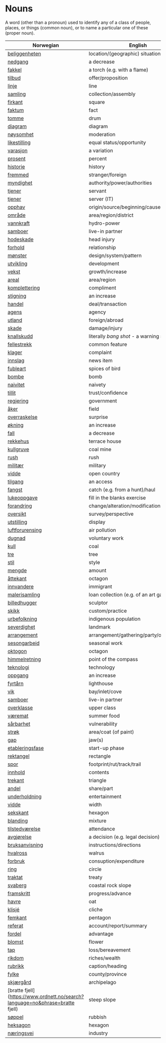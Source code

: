 # Nouns

A word (other than a pronoun) used to identify any of a class of people, places, or things (common noun), or to name a particular one of these (proper noun).

| Norwegian | English | Gender |
| --- | --- | --- |
| [beliggenheten](https://www.ordnett.no/search?language=no&phrase=beliggenheten) | location/(geographic) situation | m/f |
| [nedgang](https://www.ordnett.no/search?language=no&phrase=nedgang) | a decrease | m |
| [fakkel](https://www.ordnett.no/search?language=no&phrase=fakkel) | a torch (e.g. with a flame) | m |
| [tilbud](https://www.ordnett.no/search?language=no&phrase=tilbud) | offer/proposition | i |
| [linje](https://www.ordnett.no/search?language=no&phrase=linje) | line | m |
| [samling](https://www.ordnett.no/search?language=no&phrase=samling) | collection/assembly | m |
| [firkant](https://www.ordnett.no/search?language=no&phrase=firkant) | square | m |
| [faktum](https://www.ordnett.no/search?language=no&phrase=faktum) | fact | i |
| [tomme](https://www.ordnett.no/search?language=no&phrase=tomme) | drum | m |
| [diagram](https://www.ordnett.no/search?language=no&phrase=diagram) | diagram | i |
| [nøysomhet](https://www.ordnett.no/search?language=no&phrase=nøysomhet) | moderation | m |
| [likestilling](https://www.ordnett.no/search?language=no&phrase=likestilling) | equal status/opportunity | m |
| [varasjon](https://www.ordnett.no/search?language=no&phrase=varasjon) | a variation | m |
| [prosent](https://www.ordnett.no/search?language=no&phrase=prosent) | percent | m |
| [historie](https://www.ordnett.no/search?language=no&phrase=historie) | history | m/f |
| [fremmed](https://www.ordnett.no/search?language=no&phrase=fremmed) | stranger/foreign | m |
| [myndighet](https://www.ordnett.no/search?language=no&phrase=myndighet) | authority/power/authorities | m |
| [tjener](https://www.ordnett.no/search?language=no&phrase=tjener) | servant | m |
| [tjener](https://www.ordnett.no/search?language=no&phrase=tjener) | server (IT) | m |
| [opphav](https://www.ordnett.no/search?language=no&phrase=opphav) | origin/source/beginning/cause | i |
| [område](https://www.ordnett.no/search?language=no&phrase=område) | area/region/district | i |
| [vannkraft](https://www.ordnett.no/search?language=no&phrase=vannkraft) | hydro-power | m |
| [samboer](https://www.ordnett.no/search?language=no&phrase=samboer) | live-in partner | m |
| [hodeskade](https://www.ordnett.no/search?language=no&phrase=hodeskade) | head injury | m |
| [forhold](https://www.ordnett.no/search?language=no&phrase=forhold) | relationship | i |
| [mønster](https://www.ordnett.no/search?language=no&phrase=mønster) | design/system/pattern | i |
| [utvikling](https://www.ordnett.no/search?language=no&phrase=utvikling) | development | m |
| [vekst](https://www.ordnett.no/search?language=no&phrase=vekst) | growth/increase | m |
| [areal](https://www.ordnett.no/search?language=no&phrase=areal) | area/region | i |
| [komplettering](https://www.ordnett.no/search?language=no&phrase=komplettering) | compliment | m |
| [stigning](https://www.ordnett.no/search?language=no&phrase=stigning) | an increase | m |
| [handel](https://www.ordnett.no/search?language=no&phrase=handel) | deal/transaction | m |
| [agens](https://www.ordnett.no/search?language=no&phrase=agens) | agency | m |
| [utland](https://www.ordnett.no/search?language=no&phrase=utland) | foreign/abroad | m |
| [skade](https://www.ordnett.no/search?language=no&phrase=skade) | damage/injury | m |
| [knallskudd](https://www.ordnett.no/search?language=no&phrase=knallskudd) | literally _bang shot_ - a warning shot gun | i |
| [fellestrekk](https://www.ordnett.no/search?language=no&phrase=fellestrekk) | common feature | i |
| [klager](https://www.ordnett.no/search?language=no&phrase=klager) | complaint | m |
| [innslag](https://www.ordnett.no/search?language=no&phrase=innslag) | news item | i |
| [fubleart](https://www.ordnett.no/search?language=no&phrase=fubleart) | spices of bird | m/f |
| [bombe](https://www.ordnett.no/search?language=no&phrase=bombe) | bomb | m |
| [naivitet](https://www.ordnett.no/search?language=no&phrase=naivitet) | naivety | m |
| [tillit](https://www.ordnett.no/search?language=no&phrase=tillit) | trust/confidence | m |
| [regjering](https://www.ordnett.no/search?language=no&phrase=regjering) | government | m |
| [åker](https://www.ordnett.no/search?language=no&phrase=åker) | field | m |
| [overraskelse](https://www.ordnett.no/search?language=no&phrase=overraskelse) | surprise | m |
| [økning](https://www.ordnett.no/search?language=no&phrase=økning) | an increase | m |
| [fall](https://www.ordnett.no/search?language=no&phrase=fall) | a decrease | i |
| [rekkehus](https://www.ordnett.no/search?language=no&phrase=rekkehus) | terrace house | i |
| [kullgruve](https://www.ordnett.no/search?language=no&phrase=kullgruve) | coal mine | m |
| [rush](https://www.ordnett.no/search?language=no&phrase=rush) | rush | i |
| [militær](https://www.ordnett.no/search?language=no&phrase=militær) | military | m |
| [vidde](https://www.ordnett.no/search?language=no&phrase=vidde) | open country | m |
| [tilgang](https://www.ordnett.no/search?language=no&phrase=tilgang) | an access | i |
| [fangst](https://www.ordnett.no/search?language=no&phrase=fangst) | catch (e.g. from a hunt)/haul | m |
| [lukeoppgave](https://www.ordnett.no/search?language=no&phrase=lukeoppgave) | fill in the blanks exercise | m |
| [forandring](https://www.ordnett.no/search?language=no&phrase=forandring) | change/alteration/modification | m |
| [oversikt](https://www.ordnett.no/search?language=no&phrase=oversikt) | survey/perspective | m |
| [utstilling](https://www.ordnett.no/search?language=no&phrase=utstilling) | display | m |
| [luftforurensing](https://www.ordnett.no/search?language=no&phrase=luftforurensing) | air pollution | m |
| [dugnad](https://www.ordnett.no/search?language=no&phrase=dugnad) | voluntary work | m |
| [kull](https://www.ordnett.no/search?language=no&phrase=kull) | coal | i |
| [tre](https://www.ordnett.no/search?language=no&phrase=tre) | tree | i |
| [stil](https://www.ordnett.no/search?language=no&phrase=stil) | style | m |
| [mengde](https://www.ordnett.no/search?language=no&phrase=mengde) | amount | m |
| [åttekant](https://www.ordnett.no/search?language=no&phrase=åttekant) | octagon | m |
| [innvandere](https://www.ordnett.no/search?language=no&phrase=innvandere) | immigrant | m |
| [malerisamling](https://www.ordnett.no/search?language=no&phrase=malerisamling) | loan collection (e.g. of an art gallery) | m |
| [billedhugger](https://www.ordnett.no/search?language=no&phrase=billedhugger) | sculptor | m |
| [skikk](https://www.ordnett.no/search?language=no&phrase=skikk) | custom/practice | m |
| [urbefolkning](https://www.ordnett.no/search?language=no&phrase=urbefolkning) | indigenous population | m |
| [severdighet](https://www.ordnett.no/search?language=no&phrase=severdighet) | landmark | m |
| [arrangement](https://www.ordnett.no/search?language=no&phrase=arrangement) | arrangement/gathering/party/organisation | i |
| [sesongarbeid](https://www.ordnett.no/search?language=no&phrase=sesongarbeid) | seasonal work | i |
| [oktogon](https://www.ordnett.no/search?language=no&phrase=oktogon) | octagon | m |
| [himmelretning](https://www.ordnett.no/search?language=no&phrase=himmelretning) | point of the compass | m |
| [teknologi](https://www.ordnett.no/search?language=no&phrase=teknologi) | technology | m |
| [oppgang](https://www.ordnett.no/search?language=no&phrase=oppgang) | an increase | m |
| [fyrtårn](https://www.ordnett.no/search?language=no&phrase=fyrtårn) | lighthouse | i |
| [vik](https://www.ordnett.no/search?language=no&phrase=vik) | bay/inlet/cove | m |
| [samboer](https://www.ordnett.no/search?language=no&phrase=samboer) | live-in partner | m |
| [overklasse](https://www.ordnett.no/search?language=no&phrase=overklasse) | upper class | m |
| [væremat](https://www.ordnett.no/search?language=no&phrase=væremat) | summer food | m |
| [sårbarhet](https://www.ordnett.no/search?language=no&phrase=sårbarhet) | vulnerability | m |
| [strøk](https://www.ordnett.no/search?language=no&phrase=strøk) | area/coat (of paint) | i |
| [gap](https://www.ordnett.no/search?language=no&phrase=gap) | jaw(s) | m |
| [etableringsfase](https://www.ordnett.no/search?language=no&phrase=etableringsfase) | start-up phase | m |
| [rektangel](https://www.ordnett.no/search?language=no&phrase=rektangel) | rectangle | i |
| [spor](https://www.ordnett.no/search?language=no&phrase=spor) | footprint/rut/track/trail | i |
| [innhold](https://www.ordnett.no/search?language=no&phrase=innhold) | contents | i |
| [trekant](https://www.ordnett.no/search?language=no&phrase=trekant) | triangle | m |
| [andel](https://www.ordnett.no/search?language=no&phrase=andel) | share/part | m |
| [underholdning](https://www.ordnett.no/search?language=no&phrase=underholdning) | entertainment | m |
| [vidde](https://www.ordnett.no/search?language=no&phrase=vidde) | width | m/f |
| [sekskant](https://www.ordnett.no/search?language=no&phrase=sekskant) | hexagon | m |
| [blanding](https://www.ordnett.no/search?language=no&phrase=blanding) | mixture | m |
| [tilstedværelse](https://www.ordnett.no/search?language=no&phrase=tilstedværelse) | attendance | i |
| [avgjørelse](https://www.ordnett.no/search?language=no&phrase=avgjørelse) | a decision (e.g. legal decision) | m |
| [bruksanvisning](https://www.ordnett.no/search?language=no&phrase=bruksanvisning) | instructions/directions | m |
| [hvalross](https://www.ordnett.no/search?language=no&phrase=hvalross) | walrus | m |
| [forbruk](https://www.ordnett.no/search?language=no&phrase=forbruk) | consuption/expenditure | i |
| [ring](https://www.ordnett.no/search?language=no&phrase=ring) | circle | m |
| [traktat](https://www.ordnett.no/search?language=no&phrase=traktat) | treaty | m |
| [svaberg](https://www.ordnett.no/search?language=no&phrase=svaberg) | coastal rock slope | i |
| [framskritt](https://www.ordnett.no/search?language=no&phrase=framskritt) | progress/advance | i |
| [havre](https://www.ordnett.no/search?language=no&phrase=havre) | oat | m |
| [klisjé](https://www.ordnett.no/search?language=no&phrase=klisjé) | cliche | m |
| [femkant](https://www.ordnett.no/search?language=no&phrase=femkant) | pentagon | m |
| [referat](https://www.ordnett.no/search?language=no&phrase=referat) | account/report/summary | i |
| [fordel](https://www.ordnett.no/search?language=no&phrase=fordel) | advantage | m |
| [blomst](https://www.ordnett.no/search?language=no&phrase=blomst) | flower | m |
| [tap](https://www.ordnett.no/search?language=no&phrase=tap) | loss/bereavement | i |
| [rikdom](https://www.ordnett.no/search?language=no&phrase=rikdom) | riches/wealth | m |
| [rubrikk](https://www.ordnett.no/search?language=no&phrase=rubrikk) | caption/heading | m |
| [fylke](https://www.ordnett.no/search?language=no&phrase=fylke) | county/province | i |
| [skjærgård](https://www.ordnett.no/search?language=no&phrase=skjærgård) | archipelago | m |
| [bratte fjell](https://www.ordnett.no/search?language=no&phrase=bratte fjell) | steep slope | m |
| [søppel](https://www.ordnett.no/search?language=no&phrase=søppel) | rubbish | i |
| [heksagon](https://www.ordnett.no/search?language=no&phrase=heksagon) | hexagon | m |
| [næringsvei](https://www.ordnett.no/search?language=no&phrase=næringsvei) | industry | m |

